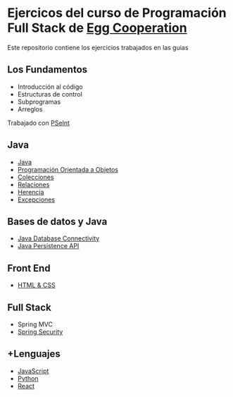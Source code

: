 # Ejercicos del curso de Programación Full Stack de [Egg Cooperation](https://eggcooperation.com)

<p>Este repositorio contiene los ejercicios trabajados en las guias</p>

## Los Fundamentos

- Introducción al código
- Estructuras de control
- Subprogramas
- Arreglos

<p> Trabajado con <a href="https://github.com/MateoBaltar/Ejercicios_Egg/tree/main/1_Los%20Fundamentos">PSeInt</a></p>

## Java

- [Java](https://github.com/MateoBaltar/Ejercicios_Egg/tree/main/2_Java/Intro%20Java)
- [Programación Orientada a Objetos](https://github.com/MateoBaltar/Ejercicios_Egg/tree/main/2_Java/Java%20POO)
- [Colecciones](https://github.com/MateoBaltar/Ejercicios_Egg/tree/main/2_Java/Java%20Colecciones)
- [Relaciones](https://github.com/MateoBaltar/Ejercicios_Egg/tree/main/2_Java/Java%20Relaciones)
- [Herencia](https://github.com/MateoBaltar/Ejercicios_Egg/tree/main/2_Java/Java%20Herencias)
- [Excepciones](https://github.com/MateoBaltar/Ejercicios_Egg/tree/main/2_Java/Java%20Exceptions)

## Bases de datos y Java

- [Java Database Connectivity](https://github.com/MateoBaltar/Ejercicios_Egg/tree/main/3_BBDD%20y%20Java/JDBC)
- [Java Persistence API](https://github.com/MateoBaltar/Ejercicios_Egg/tree/main/3_BBDD%20y%20Java/JPA)

## Front End

- [HTML & CSS](https://github.com/MateoBaltar/Ejercicios_Egg/tree/main/4_Front/HTML%2BCSS)

## Full Stack

- Spring MVC
- [Spring Security](https://github.com/MateoBaltar/Ejercicios_Egg/tree/main/5_Full%20Stack/Spring%20Security)

## +Lenguajes

- [JavaScript](https://github.com/MateoBaltar/Ejercicios_Egg/tree/main/%2B%20Lenguajes/JavaScript)
- [Python](https://github.com/MateoBaltar/Ejercicios_Egg/tree/main/%2B%20Lenguajes/Python)
- [React](https://github.com/MateoBaltar/Ejercicios_Egg/tree/main/%2B%20Lenguajes/React)
